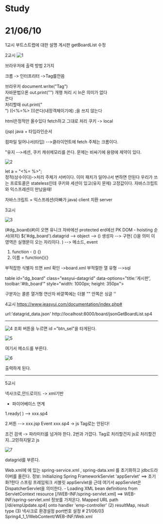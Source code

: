 # Study

#  21/06/10

1교시
부트스트랩에 대한 설명 
게시판 getBoardList 수정

2교시
![1](https://user-images.githubusercontent.com/78460496/121451714-068e3000-c9d9-11eb-8cf6-b8dc373ad0d3.JPG)


브라우저에 출력 방법 2가지
 
 크롬 -> 인터프리터 ->Tag를안씀

 브라우저 document.write("Tag")                  
 자바문법으론    out.print("")
 개행 처리 시 ln은 의미가 없다 <br>쓴다   
 처리할때 out.print("<br>") 
 ((<%=%> )))쓴다(내장객체이기에) ;을 쓰지 않는다


html은정적만 올수있다    fetch하고 그대로 처리  쿠키 -> local   
 
  (jsp) java +        타임라인순서

컴파일 일어나서(타입) -->클라이언트에 fetch 주체는 크롬이다.

"유지 -->세션, 쿠키        캐쉬메모리를 쓴다. 문제는 비싸기에 용량에 제약이 있다.

 
 

  
![2](https://user-images.githubusercontent.com/78460496/121451740-10179800-c9d9-11eb-98b7-d94a70971e01.JPG)

let a = "<%= %>";                                                                
 정적(상수이다)->처리 주체가 서버이다. 
 이미 패치가 일어나서 변하면 안된다 우리가 쓰는 프로토콜은 stateless인데
 쿠키와 세션이 있고(유지 문제) 고정값이다. 자바스크립트와 익스프레션이 만났을때!
  
  자바스크립트   = 익스프레션(아빠가 java)
  client       치환     server 

  3교시
  
![3](https://user-images.githubusercontent.com/78460496/121459322-fdf02680-c9e5-11eb-9e0b-e3ab639999dc.JPG)



(#dg_board)(#)이 오면 유니크 자바에선 protected  erd에선 PK 
DOM - hoisting 순서(위치)
$('#dg_board').datagrid --> object --> () 생성자 --> 구현( {}을 의미 이 영역은 실행문이 오는 자리이다.  ) --> 메소드, event  

1. function - () {}
2. 이름 = function(){}

부적잡한 식별자 뜨면 xml 확인 ->board.xml
부적절한 열 유형 -->sql

table id="dg_board" class="easyui-datagrid" data-options="title:'게시판', toolbar:'#tb_board'" style="width: 1000px; height: 350px">

구분자는 콜론
열거형 연산자
바깥쪽에는 더블 ""
안쪽은 싱글 ''

4교시
https://www.jeasyui.com/documentation/index.php#

url:'datagrid_data.json' 
http://localhost:8000/board/jsonGetBoardList.sp4

----------------
![4](https://user-images.githubusercontent.com/78460496/121470355-0e5dcc80-c9f9-11eb-8561-1e00c8d076dc.JPG)
조회 버튼을 누르면 id ="btn_sel"을 타게된다.

![5](https://user-images.githubusercontent.com/78460496/121470497-4533e280-c9f9-11eb-9f94-734903c27998.JPG)

여기서 메소드를 부른다.

![6](https://user-images.githubusercontent.com/78460496/121470555-5b41a300-c9f9-11eb-9d25-248fbfccdea8.JPG)

출력하게 된다.

--------------
5교시

넥사크로,안드로이드 -> xml기반

+ 파이어베이스 연계 

1.ready( )  --> xxx.sp4

2.버튼   -->  xxx.jsp
       Event xxx.sp4 -> js    Tag로는 안된다!
     
  조건 검색 -> 파라미터를 넘겨야 한다. 2번과 가깝다. Tag로 처리할건지 js로 처리할건지..고민하지말고 js
  
  
  
  ![7](https://user-images.githubusercontent.com/78460496/121473158-318a7b00-c9fd-11eb-8c4c-7d955fd2cd8c.JPG)

  
  datagrid를 부른다.  
  <table class = "클래스이름"  easyui-datagrid
  비동기로 처리하면 ajax
         
  <script type"textjavascript
  $(document).ready()는 문서가 준비되면 매개변수로 넣은 콜백 함수를 실행하라는 의미입니다.
  
  <bean id class
          <property name= " " ref = "id"
            
          xml이라 문법이 다르다 tag와tag사이에 문법이 다르다.


        
          
          
          
      
 
    





 

#  21/06/04
 
 (1) start된 Tomcat console에 대해 정리해보았다.(서버 흐름) 


  - Loading XML bean definitions from ServletContext resource [/WEB-INF/spring-service.xml]
  - Loading XML bean definitions from ServletContext resource [/WEB-INF/spring-data.xml] 
  - Loaded JDBC driver: oracle.jdbc.driver.OracleDriver
===> Web.xml에 <contextparam-index>에 있는 spring-service.xml , spring-data.xml 를 초기화하고 
     jdbc드라이버를 올린다.
   
정보: Initializing Spring FrameworkServlet 'appServlet' ==> 초기화?한다 스프링 프레임워크 서블릿 appServlet을 근데 여기서 appServlet은 DispatcherServlet을 의미한다.
   
 - Loading XML bean definitions from ServletContext resource [/WEB-INF/spring-servlet.xml] ==> WEB-INF/spring-servlet.xml 정보를 가져온다.
    Mapped URL path [/di/empUpdate.sp4] onto handler 'emp-controller' 
   
 (2) resultMap, result type
   
 (3) 넥사크로 
 환경설정 port번호 설정 

#  21/06/03

Spring4_1_1/WebContent/WEB-INF/Web.xml

